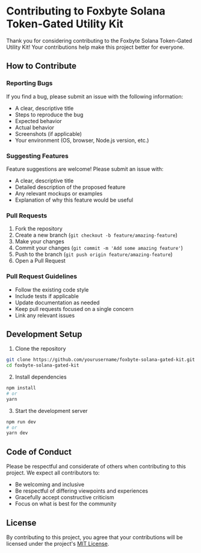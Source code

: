 # Contributing to Foxbyte Solana Token-Gated Utility Kit

Thank you for considering contributing to the Foxbyte Solana Token-Gated Utility Kit! Your contributions help make this project better for everyone.

## How to Contribute

### Reporting Bugs

If you find a bug, please submit an issue with the following information:
- A clear, descriptive title
- Steps to reproduce the bug
- Expected behavior
- Actual behavior
- Screenshots (if applicable)
- Your environment (OS, browser, Node.js version, etc.)

### Suggesting Features

Feature suggestions are welcome! Please submit an issue with:
- A clear, descriptive title
- Detailed description of the proposed feature
- Any relevant mockups or examples
- Explanation of why this feature would be useful

### Pull Requests

1. Fork the repository
2. Create a new branch (`git checkout -b feature/amazing-feature`)
3. Make your changes
4. Commit your changes (`git commit -m 'Add some amazing feature'`)
5. Push to the branch (`git push origin feature/amazing-feature`)
6. Open a Pull Request

### Pull Request Guidelines

- Follow the existing code style
- Include tests if applicable
- Update documentation as needed
- Keep pull requests focused on a single concern
- Link any relevant issues

## Development Setup

1. Clone the repository
```bash
git clone https://github.com/yourusername/foxbyte-solana-gated-kit.git
cd foxbyte-solana-gated-kit
```

2. Install dependencies
```bash
npm install
# or
yarn
```

3. Start the development server
```bash
npm run dev
# or
yarn dev
```

## Code of Conduct

Please be respectful and considerate of others when contributing to this project. We expect all contributors to:

- Be welcoming and inclusive
- Be respectful of differing viewpoints and experiences
- Gracefully accept constructive criticism
- Focus on what is best for the community

## License

By contributing to this project, you agree that your contributions will be licensed under the project's [MIT License](LICENSE). 